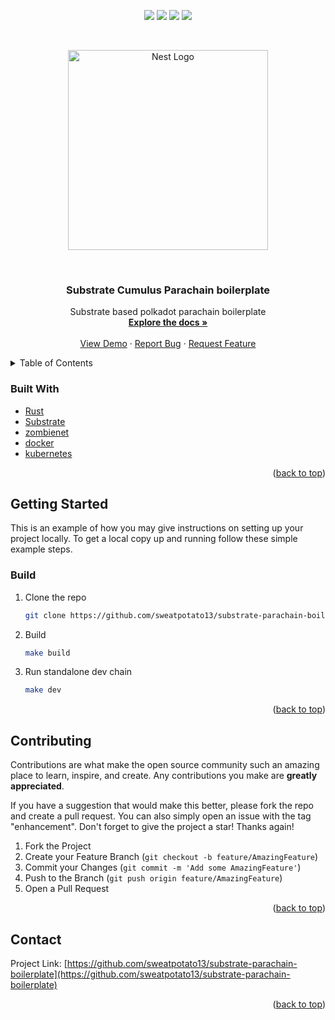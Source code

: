 <div id="top"></div>
<p align="center">
<img src=https://img.shields.io/github/stars/sweatpotato13/substrate-parachain-boilerplate?style=for-the-badge&logo=appveyor&color=blue />
<img src=https://img.shields.io/github/forks/sweatpotato13/substrate-parachain-boilerplate?style=for-the-badge&logo=appveyor&color=blue />
<img src=https://img.shields.io/github/issues/sweatpotato13/substrate-parachain-boilerplate?style=for-the-badge&logo=appveyor&color=informational />
<img src=https://img.shields.io/github/issues-pr/sweatpotato13/substrate-parachain-boilerplate?style=for-the-badge&logo=appveyor&color=informational />
</p>
<br />
<!-- PROJECT LOGO -->
<p align="center">
  <a href="https://substrate.io/" target="blank"><img src="https://cdn-images-1.medium.com/max/960/1*OQP5QAtLtrVCtNCKwB6GkQ.png" width="320" alt="Nest Logo" /></a>
</p>

<br />
<div align="center">
  <a href="https://github.com/sweatpotato13/substrate-parachain-boilerplate">
    <!-- <img src="images/logo.png" alt="Logo" width="80" height="80"> -->
  </a>

<h3 align="center">Substrate Cumulus Parachain boilerplate</h3>

  <p align="center">
    Substrate based polkadot parachain boilerplate
    <br />
    <a href="https://github.com/sweatpotato13/substrate-parachain-boilerplate"><strong>Explore the docs »</strong></a>
    <br />
    <br />
    <a href="https://github.com/sweatpotato13/substrate-parachain-boilerplate">View Demo</a>
    ·
    <a href="https://github.com/sweatpotato13/substrate-parachain-boilerplate/issues">Report Bug</a>
    ·
    <a href="https://github.com/sweatpotato13/substrate-parachain-boilerplate/issues">Request Feature</a>
  </p>
</div>

<!-- TABLE OF CONTENTS -->
<details>
  <summary>Table of Contents</summary>
  <ol>
    <li>
      <ul>
        <li><a href="#built-with">Built With</a></li>
      </ul>
    </li>
    <li>
      <a href="#getting-started">Getting Started</a>
      <ul>
        <li><a href="#installation">Installation</a></li>
      </ul>
    </li>
    <li><a href="#contributing">Contributing</a></li>
    <li><a href="#contact">Contact</a></li>
  </ol>
</details>

### Built With

- [Rust](https://www.rust-lang.org/)
- [Substrate](https://substrate.io/)
- [zombienet](https://github.com/paritytech/zombienet)
- [docker](https://www.docker.com/)
- [kubernetes](https://kubernetes.io/)

<p align="right">(<a href="#top">back to top</a>)</p>

<!-- GETTING STARTED -->

## Getting Started

This is an example of how you may give instructions on setting up your project locally.
To get a local copy up and running follow these simple example steps.

### Build

1. Clone the repo

   ```sh
   git clone https://github.com/sweatpotato13/substrate-parachain-boilerplate.git
   ```

2. Build

   ```sh
   make build
   ```

3. Run standalone dev chain
   ```sh
   make dev
   ```

<p align="right">(<a href="#top">back to top</a>)</p>

<!-- CONTRIBUTING -->

## Contributing

Contributions are what make the open source community such an amazing place to learn, inspire, and create. Any contributions you make are **greatly appreciated**.

If you have a suggestion that would make this better, please fork the repo and create a pull request. You can also simply open an issue with the tag "enhancement".
Don't forget to give the project a star! Thanks again!

1. Fork the Project
2. Create your Feature Branch (`git checkout -b feature/AmazingFeature`)
3. Commit your Changes (`git commit -m 'Add some AmazingFeature'`)
4. Push to the Branch (`git push origin feature/AmazingFeature`)
5. Open a Pull Request

<p align="right">(<a href="#top">back to top</a>)</p>

<!-- CONTACT -->

## Contact

Project Link: [https://github.com/sweatpotato13/substrate-parachain-boilerplate](https://github.com/sweatpotato13/substrate-parachain-boilerplate)

<p align="right">(<a href="#top">back to top</a>)</p>
